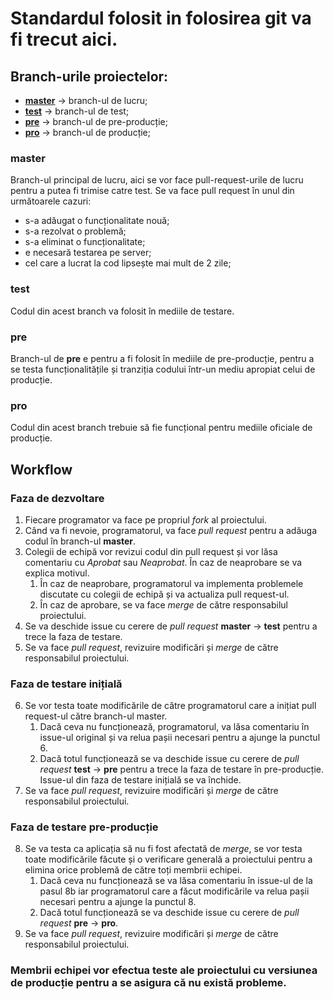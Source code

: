 # Standardul folosit in folosirea git va fi trecut aici.  
## Branch-urile proiectelor: ##
-   [**master**](#master) -> branch-ul de lucru;
-   [**test**](#test) -> branch-ul de test;
-   [**pre**](#pre) -> branch-ul de pre-producție;
-   [**pro**](#pro) -> branch-ul de producție;

### master ###
Branch-ul principal de lucru, aici se vor face pull-request-urile de lucru pentru a putea fi trimise catre test.
Se va face pull request în unul din următoarele cazuri:
-   s-a adăugat o funcționalitate nouă;
-   s-a rezolvat o problemă;
-   s-a eliminat o funcționalitate;
-   e necesară testarea pe server;
-   cel care a lucrat la cod lipsește mai mult de 2 zile;

### test ###
Codul din acest branch va folosit în mediile de testare.

### pre ###
Branch-ul de **pre** e pentru a fi folosit în mediile de pre-producție, pentru a se testa funcționalitățile și tranziția codului într-un mediu apropiat celui de producție.

### pro ###
Codul din acest branch trebuie să fie funcțional pentru mediile oficiale de producție.

## Workflow ##
### Faza de dezvoltare ###
1.  Fiecare programator va face pe propriul *fork* al proiectului.
2.  Când va fi nevoie, programatorul, va face *pull request* pentru a adăuga codul în branch-ul **master**.
3.  Colegii de echipă vor revizui codul din pull request și vor lăsa comentariu cu *Aprobat* sau *Neaprobat*. În caz de neaprobare se va explica motivul.
    1.  În caz de neaprobare, programatorul va implementa problemele discutate cu colegii de echipă și va actualiza pull request-ul.
    2.  În caz de aprobare, se va face *merge* de către responsabilul proiectului.
4.  Se va deschide issue cu cerere de *pull request* **master** -> **test** pentru a trece la faza de testare.
5.  Se va face *pull request*, revizuire modificări și *merge* de către responsabilul proiectului.
### Faza de testare inițială ###
6.  Se vor testa toate modificările de către programatorul care a inițiat pull request-ul către branch-ul master.
    1.  Dacă ceva nu funcționează, programatorul, va lăsa comentariu în issue-ul original și va relua pașii necesari pentru a ajunge la punctul 6.
    2.  Dacă totul funcționează se va deschide issue cu cerere de *pull request* **test** -> **pre** pentru a trece la faza de testare în pre-producție. Issue-ul din faza de testare inițială se va închide.
7.  Se va face *pull request*, revizuire modificări și *merge* de către responsabilul proiectului.
### Faza de testare pre-producție ###
8.  Se va testa ca aplicația să nu fi fost afectată de *merge*, se vor testa toate modificările făcute și o verificare generală a proiectului pentru a elimina orice problemă de către toți membrii echipei.
    1.  Dacă ceva nu funcționează se va lăsa comentariu în issue-ul de la pasul 8b iar programatorul care a făcut modificările va relua pașii necesari pentru a ajunge la punctul 8.
    2.  Dacă totul funcționează se va deschide issue cu cerere de *pull request* **pre** -> **pro**.
9.  Se va face *pull request*, revizuire modificări și *merge* de către responsabilul proiectului.
### Membrii echipei vor efectua teste ale proiectului cu versiunea de producție pentru a se asigura că nu există probleme. ###
